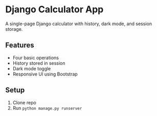 # Django Calculator App

A single-page Django calculator with history, dark mode, and session storage.

## Features
- Four basic operations
- History stored in session
- Dark mode toggle
- Responsive UI using Bootstrap

## Setup
1. Clone repo
3. Run `python manage.py runserver`

